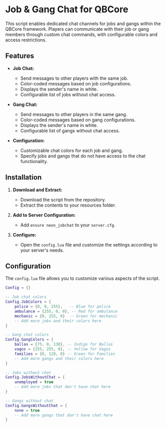 # Job & Gang Chat for QBCore

This script enables dedicated chat channels for jobs and gangs within the QBCore framework. Players can communicate with their job or gang members through custom chat commands, with configurable colors and access restrictions.

## Features

- **Job Chat:**
  - Send messages to other players with the same job.
  - Color-coded messages based on job configurations.
  - Displays the sender's name in white.
  - Configurable list of jobs without chat access.

- **Gang Chat:**
  - Send messages to other players in the same gang.
  - Color-coded messages based on gang configurations.
  - Displays the sender's name in white.
  - Configurable list of gangs without chat access.

- **Configuration:**
  - Customizable chat colors for each job and gang.
  - Specify jobs and gangs that do not have access to the chat functionality.

## Installation

1. **Download and Extract:**
   - Download the script from the repository.
   - Extract the contents to your resources folder.

2. **Add to Server Configuration:**
   - Add `ensure neon_jobchat` to your `server.cfg`.

3. **Configure:**
   - Open the `config.lua` file and customize the settings according to your server's needs.

## Configuration

The `config.lua` file allows you to customize various aspects of the script.

```lua
Config = {}

-- Job chat colors
Config.JobColors = {
    police = {0, 0, 255},   -- Blue for police
    ambulance = {255, 0, 0}, -- Red for ambulance
    mechanic = {0, 255, 0}  -- Green for mechanic
    -- Add more jobs and their colors here
}

-- Gang chat colors
Config.GangColors = {
    ballas = {75, 0, 130}, -- Indigo for Ballas
    vagos = {255, 255, 0}, -- Yellow for Vagos
    families = {0, 128, 0} -- Green for Families
    -- Add more gangs and their colors here
}

-- Jobs without chat
Config.JobsWithoutChat = {
    unemployed = true
    -- Add more jobs that don't have chat here
}

-- Gangs without chat
Config.GangsWithoutChat = {
    none = true
    -- Add more gangs that don't have chat here
}
```
